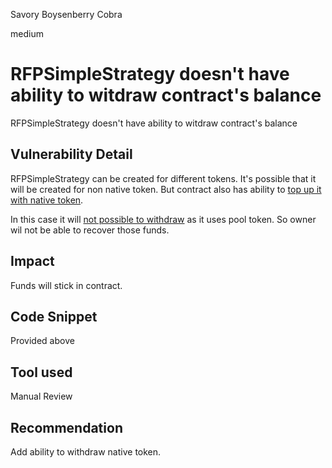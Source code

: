 Savory Boysenberry Cobra

medium

# RFPSimpleStrategy doesn't have ability to witdraw contract's balance
RFPSimpleStrategy doesn't have ability to witdraw contract's balance
## Vulnerability Detail
RFPSimpleStrategy can be created for different tokens. It's possible that it will be created for non native token. But contract also has ability to [top up it with native token](https://github.com/sherlock-audit/2023-09-Gitcoin/blob/main/allo-v2/contracts/strategies/rfp-simple/RFPSimpleStrategy.sol#L500).

In this case it will [not possible to withdraw](https://github.com/sherlock-audit/2023-09-Gitcoin/blob/main/allo-v2/contracts/strategies/rfp-simple/RFPSimpleStrategy.sol#L300) as it uses pool token. So owner wil not be able to recover those funds.
## Impact
Funds will stick in contract.
## Code Snippet
Provided above
## Tool used

Manual Review

## Recommendation
Add ability to withdraw native token.